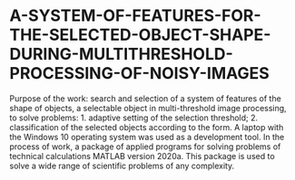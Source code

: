 # A-SYSTEM-OF-FEATURES-FOR-THE-SELECTED-OBJECT-SHAPE-DURING-MULTITHRESHOLD-PROCESSING-OF-NOISY-IMAGES
Purpose of the work: search and selection of a system of features of the shape of objects, a selectable object in multi-threshold image processing, to solve problems: 1. adaptive setting of the selection threshold; 2. classification of the selected objects according to the form. A laptop with the Windows 10 operating system was used as a development tool. In the process of work, a package of applied programs for solving problems of technical calculations MATLAB version 2020a. This package is used to solve a wide range of scientific problems of any complexity. 
